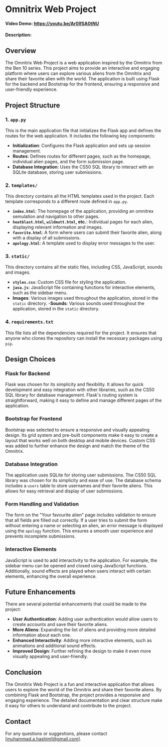 # Omnitrix Web Project

#### Video Demo:  <https://youtu.be/Ar0IfSA0tNU>

#### Description:


## Overview

The Omnitrix Web Project is a web application inspired by the Omnitrix from the Ben 10 series. This project aims to provide an interactive and engaging platform where users can explore various aliens from the Omnitrix and share their favorite alien with the world. The application is built using Flask for the backend and Bootstrap for the frontend, ensuring a responsive and user-friendly experience.

## Project Structure

### 1. `app.py`

This is the main application file that initializes the Flask app and defines the routes for the web application. It includes the following key components:

- **Initialization**: Configures the Flask application and sets up session management.
- **Routes**: Defines routes for different pages, such as the homepage, individual alien pages, and the form submission page.
- **Database Integration**: Uses the CS50 SQL library to interact with an SQLite database, storing user submissions.

### 2. `templates/`

This directory contains all the HTML templates used in the project. Each template corresponds to a different route defined in `app.py`.

- **`index.html`**: The homepage of the application, providing an omnitrex semulation and navigation to other pages.
- **`heatblast.html`, `wildmutt.html`, etc.**: Individual pages for each alien, displaying relevant information and images.
- **`favorite.html`**: A form where users can submit their favorite alien, along with a display of all submissions.
- **`apology.html`**: A template used to display error messages to the user.

### 3. `static/`

This directory contains all the static files, including CSS, JavaScript, sounds and images.

- **`styles.css`**: Custom CSS file for styling the application.
- **`java.js`**: JavaScript file containing functions for interactive elements, such as the sidebar menu.
- **Images**: Various images used throughout the application, stored in the `static` directory.
-**Sounds**: Various sounds used throughout the application, stored in the `static` directory.

### 4. `requirements.txt`

This file lists all the dependencies required for the project. It ensures that anyone who clones the repository can install the necessary packages using `pip`.

## Design Choices

### Flask for Backend

Flask was chosen for its simplicity and flexibility. It allows for quick development and easy integration with other libraries, such as the CS50 SQL library for database management. Flask's routing system is straightforward, making it easy to define and manage different pages of the application.

### Bootstrap for Frontend

Bootstrap was selected to ensure a responsive and visually appealing design. Its grid system and pre-built components make it easy to create a layout that works well on both desktop and mobile devices. Custom CSS was added to further enhance the design and match the theme of the Omnitrix.

### Database Integration

The application uses SQLite for storing user submissions. The CS50 SQL library was chosen for its simplicity and ease of use. The database schema includes a `users` table to store usernames and their favorite aliens. This allows for easy retrieval and display of user submissions.

### Form Handling and Validation

The form on the "Your favourite alien" page includes validation to ensure that all fields are filled out correctly. If a user tries to submit the form without entering a name or selecting an alien, an error message is displayed using the `apology` function. This ensures a smooth user experience and prevents incomplete submissions.

### Interactive Elements

JavaScript is used to add interactivity to the application. For example, the sidebar menu can be opened and closed using JavaScript functions. Additionally, sound effects are played when users interact with certain elements, enhancing the overall experience.

## Future Enhancements

There are several potential enhancements that could be made to the project:

- **User Authentication**: Adding user authentication would allow users to create accounts and save their favorite aliens.
- **More Aliens**: Expanding the list of aliens and providing more detailed information about each one.
- **Enhanced Interactivity**: Adding more interactive elements, such as animations and additional sound effects.
- **Improved Design**: Further refining the design to make it even more visually appealing and user-friendly.

## Conclusion

The Omnitrix Web Project is a fun and interactive application that allows users to explore the world of the Omnitrix and share their favorite aliens. By combining Flask and Bootstrap, the project provides a responsive and engaging experience. The detailed documentation and clear structure make it easy for others to understand and contribute to the project.


## Contact

For any questions or suggestions, please contact [muhammad.a.hashim1@gmail.com].

